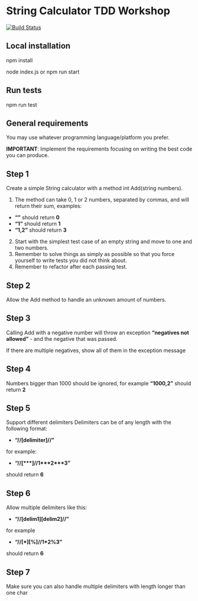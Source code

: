 # String Calculator TDD Workshop

[![Build Status](https://travis-ci.org/marinalessio/strings.svg?branch=master)](https://travis-ci.org/github/marinalessio/strings)

## Local installation

npm install

node index.js or npm run start

## Run tests

npm run test



## General requirements

You may use whatever programming language/platform you prefer.

**IMPORTANT**: Implement the requirements focusing on writing the best code you can produce.

## Step 1 
Create a simple String calculator with a method int Add(string numbers).

1. The method can take 0, 1 or 2 numbers, separated by commas, and will return their sum, examples: 
  * **“”** should return **0**
  * **“1”** should return **1**
  * **“1,2”** should return **3**
2. Start with the simplest test case of an empty string and move to one and two numbers.
3. Remember to solve things as simply as possible so that you force yourself to write tests you did not think about.
4. Remember to refactor after each passing test.


## Step 2
Allow the Add method to handle an unknown amount of numbers.

## Step 3
Calling Add with a negative number will throw an exception **“negatives not allowed”** - and the negative that was passed.

If there are multiple negatives, show all of them in the exception message


## Step 4
Numbers bigger than 1000 should be ignored, for example **“1000,2”** should return **2**


## Step 5
Support different delimiters
Delimiters can be of any length with the following format: 
  
* **“//[delimiter]//”**
  
for example: 

* **“//[\*\*\*]//1\*\*\*2\*\*\*3”**
  
should return **6**


## Step 6
Allow multiple delimiters like this:  

* **“//[delim1][delim2]//”**

for example 

* **“//[\*][%]//1\*2%3”**

should return **6**


## Step 7
Make sure you can also handle multiple delimiters with length longer than one char
